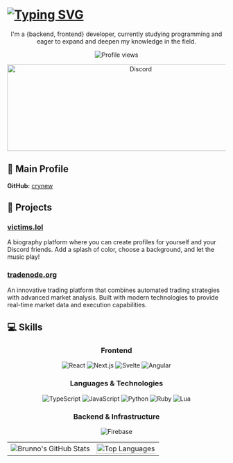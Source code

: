 # [![Typing SVG](https://readme-typing-svg.herokuapp.com?color=e6dc2e&lines=Hi,+I'm+Brunno+:D)](https://git.io/typing-svg)
<p align="center">
  I'm a {backend, frontend} developer, currently studying programming and eager to expand and deepen my knowledge in the field.
</p>
<p align="center">
  <img src="https://komarev.com/ghpvc/?username=q6r&label=Profile%20views&color=0e75b6&style=flat" alt="Profile views" />
</p>
<p align="center">
    <img src="https://api.victims.bio/discord/user/discord-arts/73598582153805824/card?badgesFrame=true&backgroundBrightness=0&moreBackgroundBlur=true&" alt="Discord" width="600" height="200" />
</p>

## 📌 Main Profile

**GitHub:** [crynew](https://github.com/crynew)

## 🚀 Projects

### [victims.lol](https://victims.lol)
A biography platform where you can create profiles for yourself and your Discord friends. Add a splash of color, choose a background, and let the music play!

### [tradenode.org](https://tradenode.org)
An innovative trading platform that combines automated trading strategies with advanced market analysis. Built with modern technologies to provide real-time market data and execution capabilities.

## 💻 Skills

<div align="center">
  
### Frontend
![React](https://img.shields.io/badge/React-20232A?style=for-the-badge&logo=react&logoColor=61DAFB)
![Next.js](https://img.shields.io/badge/Next.js-000000?style=for-the-badge&logo=next.js&logoColor=white)
![Svelte](https://img.shields.io/badge/Svelte-4A4A55?style=for-the-badge&logo=svelte&logoColor=FF3E00)
![Angular](https://img.shields.io/badge/Angular-DD0031?style=for-the-badge&logo=angular&logoColor=white)

### Languages & Technologies
![TypeScript](https://img.shields.io/badge/TypeScript-007ACC?style=for-the-badge&logo=typescript&logoColor=white)
![JavaScript](https://img.shields.io/badge/JavaScript-F7DF1E?style=for-the-badge&logo=javascript&logoColor=black)
![Python](https://img.shields.io/badge/Python-3776AB?style=for-the-badge&logo=python&logoColor=white)
![Ruby](https://img.shields.io/badge/Ruby-CC342D?style=for-the-badge&logo=ruby&logoColor=white)
![Lua](https://img.shields.io/badge/Lua-2C2D72?style=for-the-badge&logo=lua&logoColor=white)

### Backend & Infrastructure
![Firebase](https://img.shields.io/badge/Firebase-039BE5?style=for-the-badge&logo=Firebase&logoColor=white)

</div>

<div align="center">
  <table>
    <tr>
      <td>
        <img src="https://github-readme-stats.vercel.app/api?username=crynew&show_icons=true&theme=dark&hide_border=true&layout=compact&include_all_commits=true&count_private=true" alt="Brunno's GitHub Stats" />
      </td>
      <td>
        <img width="200%" src="https://github-readme-stats.vercel.app/api/top-langs?username=crynew&theme=dark&hide_border=true&layout=compact&langs_count=7" alt="Top Languages" />
      </td>
    </tr>
  </table>
</div>
